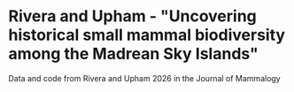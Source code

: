 # Rivera and Upham - "Uncovering historical small mammal biodiversity among the Madrean Sky Islands"
Data and code from Rivera and Upham 2026 in the Journal of Mammalogy
